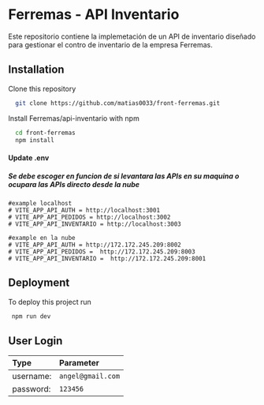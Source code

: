 
# Ferremas - API Inventario

Este repositorio contiene la implemetación de un API de inventario diseñado para gestionar el contro de inventario de la empresa Ferremas.


## Installation

Clone this repository

```bash
  git clone https://github.com/matias0033/front-ferremas.git
```

Install Ferremas/api-inventario with npm
```bash
  cd front-ferremas
  npm install 
```

#### Update .env
##### Se debe escoger en funcion de si levantara las APIs en su maquina o ocupara las APIs directo desde la nube


```plaintext
#example localhost
# VITE_APP_API_AUTH = http://localhost:3001
# VITE_APP_API_PEDIDOS = http://localhost:3002
# VITE_APP_API_INVENTARIO = http://localhost:3003
```

```plaintext
#example en la nube
# VITE_APP_API_AUTH = http://172.172.245.209:8002
# VITE_APP_API_PEDIDOS =  http://172.172.245.209:8003
# VITE_APP_API_INVENTARIO =  http://172.172.245.209:8001

```

## Deployment

To deploy this project run

```bash
 npm run dev
```
## User Login

| Type |  Parameter   | 
| :-------- | :------- |
| username: | `angel@gmail.com` | 
| password: | `123456` | 

